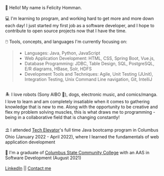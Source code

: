 :dolphin: Hello! My name is Felicity Homman.\
\
:computer: I'm learning to program, and working hard to get more and more down each day! I just started my first job as a software developer, and I hope to contribute to open source projects now that I have the time.\
\
:computer_mouse: Tools, concepts, and languages I'm currently focusing on:
> - Languages: Java, Python, JavaScript
> - Web Application Development: HTML, CSS, Spring Boot, Vue.js, 
> - Database Programming: JDBC, Table Design, SQL, PostgreSQL, E/R diagrams, HBase, Solr, HDFS
> - Development Tools and Techniques: Agile, Unit Testing (JUnit), Integration Testing, Unix Command Line navigation, Git, IntelliJ

\
:desert_island: I love robots (Sony AIBO 💙), dogs, electronic music, and comics/manga.\
   I love to learn and am completely insatiable when it comes to gathering knowledge that is new to me. 
   Along with the opportunity to be creative and flex my problem solving muscles, this is what draws me to
   programming - being in a collaborative field that is changing constantly!\
\
:parasol_on_ground: I attended <a href="https://www.techelevator.com/">Tech Elevator</a>'s full time Java bootcamp program in Columbus Ohio (January 2022 - April 2022), where I learned the fundamentals of web application development\
\
:sunrise: I'm a graduate of <a href="https://www.cscc.edu/">Columbus State Community College</a> with an AAS in Software Development (August 2021)\
\
[LinkedIn](https://www.linkedin.com/in/felicity-homman/) || [Contact me](mailto:fhommanwriting@gmail.com)
